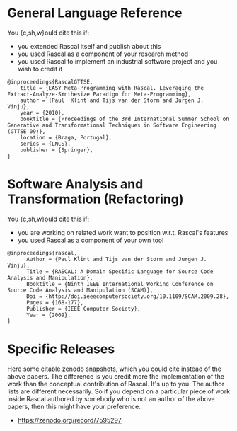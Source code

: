 # General Language Reference

You {c,sh,w}ould cite this if:
  * you extended Rascal itself and publish about this
  * you used Rascal as a component of your research method
  * you used Rascal to implement an industrial software project and you wish to credit it


```
@inproceedings{RascalGTTSE,
    title = {EASY Meta-Programming with Rascal. Leveraging the Extract-Analyze-SYnthesize Paradigm for Meta-Programming},
    author = {Paul  Klint and Tijs van der Storm and Jurgen J.  Vinju},
    year = {2010},
    booktitle = {Proceedings of the 3rd International Summer School on Generative and Transformational Techniques in Software Engineering (GTTSE'09)},
    location = {Braga, Portugal},
    series = {LNCS},
    publisher = {Springer},
}
```

# Software Analysis and Transformation (Refactoring)

You {c,sh,w}ould cite this if:
  * you are working on related work want to position w.r.t. Rascal's features
  * you used Rascal as a component of your own tool

```
@inproceedings{rascal,
	  Author = {Paul Klint and Tijs van der Storm and Jurgen J. Vinju},
	  Title = {RASCAL: A Domain Specific Language for Source Code Analysis and Manipulation},
	  Booktitle = {Ninth IEEE International Working Conference on Source Code Analysis and Manipulation (SCAM)},
	  Doi = {http://doi.ieeecomputersociety.org/10.1109/SCAM.2009.28},
	  Pages = {168-177},
	  Publisher = {IEEE Computer Society},
	  Year = {2009},
}
```

# Specific Releases

Here some citable zenodo snapshots, which you could cite instead of the above papers. The difference is you credit more the implementation of
the work than the conceptual contribution of Rascal. It's up to you. The author lists are different necessarily. So if you depend on a particular
piece of work inside Rascal authored by somebody who is not an author of the above papers, then this might have your preference.

* https://zenodo.org/record/7595297

